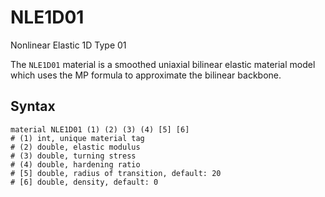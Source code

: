 # NLE1D01

Nonlinear Elastic 1D Type 01

The `NLE1D01` material is a smoothed uniaxial bilinear elastic material model which uses the MP formula to approximate the bilinear backbone.

## Syntax

```
material NLE1D01 (1) (2) (3) (4) [5] [6]
# (1) int, unique material tag
# (2) double, elastic modulus
# (3) double, turning stress
# (4) double, hardening ratio
# [5] double, radius of transition, default: 20
# [6] double, density, default: 0
```